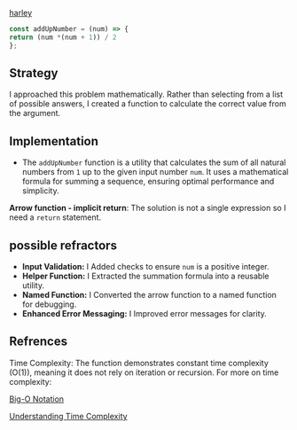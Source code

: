 [harley](https://edabit.com/challenge/4gzDuDkompAqujpRi)

```js
const addUpNumber = (num) => {
return (num *(num + 1)) / 2
};
```

## Strategy

I approached this problem mathematically. Rather than selecting from a list of
possible answers, I created a function to calculate the correct value from the
argument.

## Implementation

- The `addUpNumber` function is a utility that calculates the sum of all natural numbers from `1` up to the given input number `num`. It uses a mathematical formula for summing a sequence, ensuring optimal performance and simplicity.

**Arrow function - implicit return**: The solution is not a single expression
so I  need a `return` statement.

## possible refractors

- **Input Validation:** I Added checks to ensure `num` is a positive integer.
- **Helper Function:** I Extracted the summation formula into a reusable utility.
- **Named Function:** I Converted the arrow function to a named function for debugging.
- **Enhanced Error Messaging:** I Improved error messages for clarity.

## Refrences

Time Complexity: The function demonstrates constant time complexity (O(1)), meaning it does not rely on iteration or recursion. For more on time complexity:

[Big-O Notation](Wikipedia)

[Understanding Time Complexity](GeeksforGeeks)